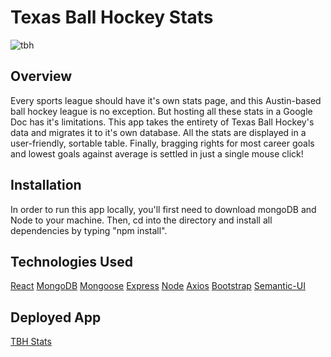 # Texas Ball Hockey Stats

![tbh](https://user-images.githubusercontent.com/68122047/110709910-9cd86d00-81c2-11eb-904b-518bbb84cb15.jpg)

## Overview
Every sports league should have it's own stats page, and this Austin-based ball hockey league is no exception. But hosting all these stats in a Google Doc has it's limitations.  This app takes the entirety of Texas Ball Hockey's data and migrates it to it's own database. All the stats are displayed in a user-friendly, sortable table. Finally, bragging rights for most career goals and lowest goals against average is settled in just a single mouse click!

## Installation
In order to run this app locally, you'll first need to download mongoDB and Node to your machine.  Then, cd into the directory and install all dependencies by typing "npm install".  

## Technologies Used
[React](https://reactjs.org/)
[MongoDB](https://www.mongodb.com/)
[Mongoose](https://mongoosejs.com/)
[Express](https://expressjs.com/)
[Node](https://nodejs.org/en/)
[Axios](https://www.npmjs.com/package/axios)
[Bootstrap](https://getbootstrap.com/)
[Semantic-UI](https://semantic-ui.com/)

## Deployed App
[TBH Stats](https://tbh-stats.herokuapp.com/)

